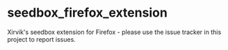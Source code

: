 # seedbox_firefox_extension
Xirvik's seedbox extension for Firefox - please use the issue tracker in this project to report issues.
